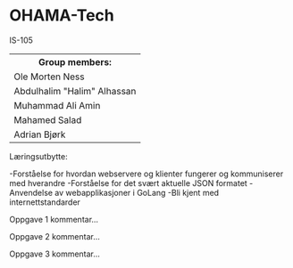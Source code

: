# OHAMA-Tech
IS-105

<table style="width:100%">
  <tr>
    <th><b>Group members:</b></th>
  </tr>
  <tr>
    <td>Ole Morten Ness</td>
</tr>
  <tr>
    <td>Abdulhalim "Halim" Alhassan</td>
</tr>
  <tr>
    <td>Muhammad Ali Amin</td>
</tr>
  <tr>
    <td>Mahamed Salad</td>
</tr>
  <tr>
    <td>Adrian Bjørk</td>
</table>

Læringsutbytte:

-Forståelse for hvordan webservere og klienter fungerer og kommuniserer med hverandre
-Forståelse for det svært aktuelle JSON formatet
-Anvendelse av webapplikasjoner i GoLang
-Bli kjent med internettstandarder


Oppgave 1
kommentar...

Oppgave 2
kommentar...

Oppgave 3
kommentar...

